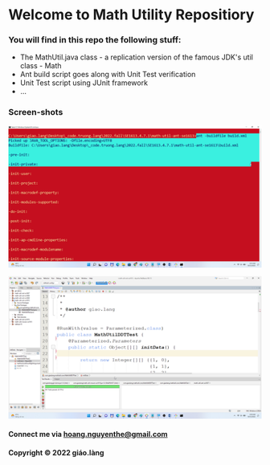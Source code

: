 # Welcome to Math Utility Repositiory

### You will find in this repo the following stuff:

* The MathUtil.java class - a replication version of the famous JDK's util class - Math
* Ant build script goes along with Unit Test verification
* Unit Test script using JUnit framework
* ...

### Screen-shots

![Build process with Ant](https://github.com/doit-now/math-util-ant-se1613/blob/main/screenshot/build-process-with-ant.png)

![DDT source code using JUnit](https://github.com/doit-now/math-util-ant-se1613/blob/main/screenshot/unit-test-with-ddt.png)

#### Connect me via hoang.nguyenthe@gmail.com

#### Copyright &#169; 2022 giáo.làng
